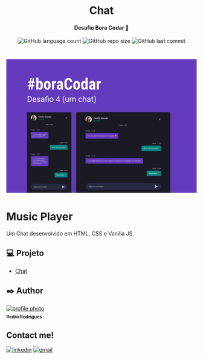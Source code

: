 <h1 align="center">Chat</h1>

<h4 align="center">Desafio Bora Codar 🚀</h4>

<p align="center">
    <img alt="GitHub language count" src="https://img.shields.io/github/languages/count/pejamp/chat-layout?color=07847E&style=for-the-badge&labelColor=633BBC">
    <img alt="GitHub repo size" src="https://img.shields.io/github/repo-size/pejamp/chat-layout?color=07847E&style=for-the-badge&labelColor=633BBC">
    <img alt="GitHub last commit" src="https://img.shields.io/github/last-commit/pejamp/chat-layout?color=07847E&style=for-the-badge&labelColor=633BBC">
</p>

<h1 align="center">
    <img alt="Music player" src="/assets/images/capa.png" />
</h1>

# Music Player
Um Chat desenvolvido em HTML, CSS e Vanilla JS. 

## 💻 Projeto
- [Chat](https://chat-layout.vercel.app/)

## ✒️ Author

<a href="https://github.com/pejamp">
 <img src="https://avatars.githubusercontent.com/u/53826489?s=460&u=834aa9912aaaa1464d4635cb9fa7767c64a6e9b3&v=4" width="100px;" alt="profile photo"/>
 <br />
 <sub><b>Pedro Rodrigues</b></sub>
</a> 
<a href="https://github.com/pejamp"></a>
<br />

## Contact me!

[![linkedin](https://img.shields.io/badge/linkedin-0A66C2?style=for-the-badge&logo=linkedin&logoColor=white)](https://www.linkedin.com/in/pedro-rodrigues-3a3647176/)
[![gmail](https://img.shields.io/badge/gmail-c14438?style=for-the-badge&logo=gmail&logoColor=white)](mailto:pedro.roguea@gmail.com)
